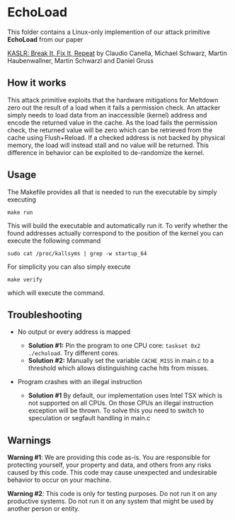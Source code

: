 # EchoLoad

This folder contains a Linux-only implemention of our attack primitive **EchoLoad** from our paper 

[KASLR: Break It, Fix It, Repeat](http://cc0x1f.net/publications/kaslr.pdf) by Claudio Canella, Michael Schwarz, Martin Haubenwallner, Martin Schwarzl and Daniel Gruss

## How it works
This attack primitive exploits that the hardware mitigations for Meltdown zero out the result of a load when it fails a permission check. An attacker simply needs to load data from an inaccessible (kernel) address and encode the returned value in the cache. As the load fails the permission check, the returned value will be zero which can be retrieved from the cache using Flush+Reload. If a checked address is not backed by physical memory, the load will instead stall and no value will be returned. This difference in behavior can be exploited to de-randomize the kernel.

## Usage
The Makefile provides all that is needed to run the executable by simply executing
```
make run
```

This will build the executable and automatically run it.
To verify whether the found addresses actually correspond to the position of the kernel you can execute the following command
```
sudo cat /proc/kallsyms | grep -w startup_64
```

For simplicity you can also simply execute 
```
make verify
```
which will execute the command.

## Troubleshooting
* No output or every address is mapped
  + **Solution #1:** Pin the program to one CPU core: `taskset 0x2 ./echoload`. Try different cores.
  + **Solution #2:** Manually set the variable `CACHE_MISS` in main.c to a threshold which allows distinguishing cache hits from misses.

* Program crashes with an illegal instruction
  + **Solution #1** By default, our implementation uses Intel TSX which is not supported on all CPUs. On those CPUs an illegal instruction exception will be thrown. To solve this you need to switch to speculation or segfault handling in main.c

## Warnings
**Warning #1**: We are providing this code as-is. You are responsible for protecting yourself, your property and data, and others from any risks caused by this code. This code may cause unexpected and undesirable behavior to occur on your machine.

**Warning #2**: This code is only for testing purposes. Do not run it on any productive systems. Do not run it on any system that might be used by another person or entity.